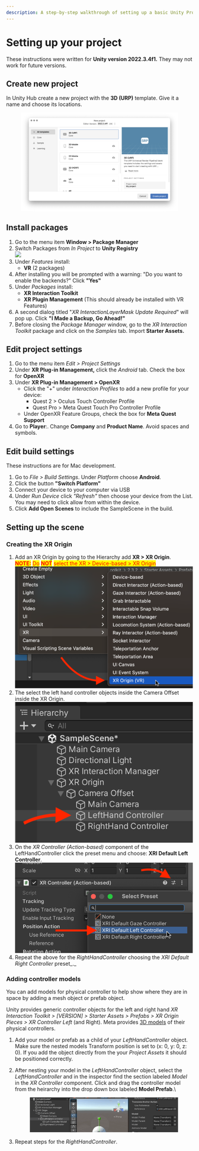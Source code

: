 ```yaml
---
description: A step-by-step walkthrough of setting up a basic Unity Project for VR headsets
---
```


# Setting up your project

These instructions were written for **Unity version 2022.3.4f1.** They may not work for future versions.

## Create new project

In Unity Hub create a new project with the **3D (URP)** template. Give it a name and choose its locations.

<figure><img src="../../../.gitbook/assets/Screenshot 2023-10-05 at 4.12.08 PM.png" alt=""><figcaption></figcaption></figure>

## Install packages

1. Go to the menu item **Window > Package Manager**&#x20;
2. Switch Packages from _In Project_ to **Unity Registry**\
   ![](<../../../.gitbook/assets/002\_UnityRegistry (2).png>)
3. Under _Features_ install:
   * **VR** (2 packages)
4. After installing you will be prompted with a warning: "Do you want to enable the backends?" Click **"Yes"**
5. Under _Packages_ install:
   * **XR Interaction Toolkit**&#x20;
   * **XR Plugin Management** (This should already be installed with VR Features)
6. A second dialog titled "_XR InteractionLayerMask Update Required_" will pop up. Click **"I Made a Backup, Go Ahead!"**
7. Before closing the _Package Manager_ window, go to the _XR Interaction Toolkit_ package and click on the _Samples_ tab. Import **Starter Assets.**

## Edit project settings

1. Go to the menu item _Edit > Project Settings_
2. Under **XR Plug-in Management,** click the _Android_ tab. Check the box for **OpenXR**
3. Under **XR Plug-in Management > OpenXR**
   * Click the "+" under _Interaction Profiles_ to add a new profile for your device:
     * Quest 2 > Oculus Touch Controller Profile
     * Quest Pro > Meta Quest Touch Pro Controller Profile
   * Under OpenXR Feature Groups, check the box for **Meta Quest Support**
4. Go to **Player**:. Change **Company** and **Product Name**. Avoid spaces and symbols.

## Edit build settings

These instructions are for Mac development.

1. Go to _File > Build Settings_. Under _Platform_ choose **Android**.
2. Click the button **"Switch Platform"**
3. Connect your device to your computer via USB
4. Under _Run Device_ click _"Refresh"_ then choose your device from the List. You may need to click allow from within the device.
5. Click **Add Open Scenes** to include the SampleScene in the build.

## Setting up the scene

### Creating the XR Origin

1. Add an XR Origin by going to the Hierarchy add **XR > XR Origin**. \
   <mark style="color:red;">**NOTE:**</mark> <mark style="color:red;"></mark><mark style="color:red;">Do</mark> <mark style="color:red;"></mark><mark style="color:red;">**NOT**</mark> <mark style="color:red;"></mark><mark style="color:red;">select the XR > Device-based > XR Origin</mark>\
   ![](<../../../.gitbook/assets/XR Origin.png>)
2. The select the left hand controller objects inside the Camera Offset inside the XR Origin.\
   ![](../../../.gitbook/assets/LeftHandController.png)
3. On the _XR Controller (Action-based)_ component of the LeftHandController click the preset menu and choose: **XRI Default Left Controller**.\
   ![](<../../../.gitbook/assets/ControllerPresets (1).png>)
4. Repeat the above for the _RightHandController_ choosing the _XRI Default Right Controller_ preset_._

### Adding controller models

You can add models for physical controller to help show where they are in space by adding a mesh object or prefab object.

Unity provides generic controller objects for the left and right hand _XR Interaction Toolkit > \[VERSION] > Starter Assets > Prefabs > XR Origin Pieces > XR Controller Left_ (and Right). Meta provides [3D models](https://developer.oculus.com/downloads/package/oculus-controller-art/?locale=en\_GB) of their physical controllers.

1. Add your model or prefab as a child of your _LeftHandController_ object. Make sure the nested models Transform position is set to (x: 0, y: 0, z: 0). If you add the object directly from the your _Project Assets_ it should be positioned correctly.
2.  After nesting your model in the _LeftHandController_ object, select the _LeftHandController_ and in the inspector find the section labeled _Model_ in the _XR Controller_ component. Click and drag the controller model from the heirarchy into the drop down box labeled **Model Prefab**.\


    <figure><img src="../../../.gitbook/assets/DragControllerModel.gif" alt=""><figcaption></figcaption></figure>
3. Repeat steps for the _RightHandController_.

